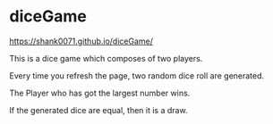 # diceGame
https://shank0071.github.io/diceGame/

This is a dice game which composes of two players.

Every time you refresh the page, two random dice roll are generated.

The Player who has got the largest number wins.

If the generated dice are equal, then it is a draw.
